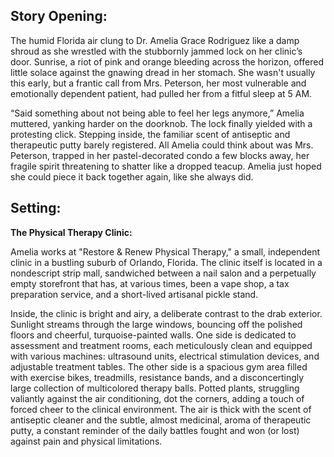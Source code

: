 ## Story Opening:

The humid Florida air clung to Dr. Amelia Grace Rodriguez like a damp shroud as she wrestled with the stubbornly jammed lock on her clinic’s door. Sunrise, a riot of pink and orange bleeding across the horizon, offered little solace against the gnawing dread in her stomach. She wasn't usually this early, but a frantic call from Mrs. Peterson, her most vulnerable and emotionally dependent patient, had pulled her from a fitful sleep at 5 AM.

“Said something about not being able to feel her legs anymore,” Amelia muttered, yanking harder on the doorknob. The lock finally yielded with a protesting click. Stepping inside, the familiar scent of antiseptic and therapeutic putty barely registered. All Amelia could think about was Mrs. Peterson, trapped in her pastel-decorated condo a few blocks away, her fragile spirit threatening to shatter like a dropped teacup. Amelia just hoped she could piece it back together again, like she always did.
## Setting:

**The Physical Therapy Clinic:**

Amelia works at "Restore & Renew Physical Therapy," a small, independent clinic in a bustling suburb of Orlando, Florida. The clinic itself is located in a nondescript strip mall, sandwiched between a nail salon and a perpetually empty storefront that has, at various times, been a vape shop, a tax preparation service, and a short-lived artisanal pickle stand.

Inside, the clinic is bright and airy, a deliberate contrast to the drab exterior. Sunlight streams through the large windows, bouncing off the polished floors and cheerful, turquoise-painted walls. One side is dedicated to assessment and treatment rooms, each meticulously clean and equipped with various machines: ultrasound units, electrical stimulation devices, and adjustable treatment tables. The other side is a spacious gym area filled with exercise bikes, treadmills, resistance bands, and a disconcertingly large collection of multicolored therapy balls. Potted plants, struggling valiantly against the air conditioning, dot the corners, adding a touch of forced cheer to the clinical environment. The air is thick with the scent of antiseptic cleaner and the subtle, almost medicinal, aroma of therapeutic putty, a constant reminder of the daily battles fought and won (or lost) against pain and physical limitations.
